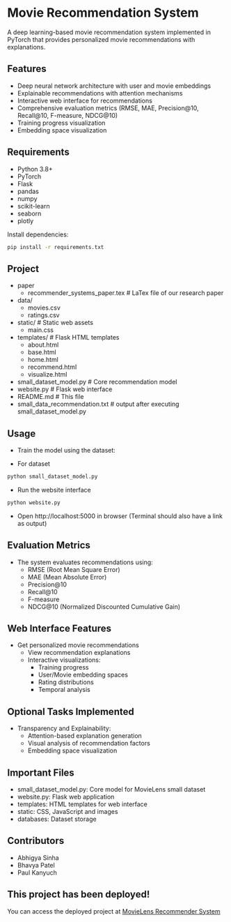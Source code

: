# Movie Recommendation System

A deep learning-based movie recommendation system implemented in PyTorch that provides personalized movie recommendations with explanations.

## Features

- Deep neural network architecture with user and movie embeddings
- Explainable recommendations with attention mechanisms
- Interactive web interface for recommendations
- Comprehensive evaluation metrics (RMSE, MAE, Precision@10, Recall@10, F-measure, NDCG@10)
- Training progress visualization
- Embedding space visualization

## Requirements

- Python 3.8+
- PyTorch
- Flask
- pandas
- numpy
- scikit-learn 
- seaborn
- plotly

Install dependencies:
```bash
pip install -r requirements.txt
```

## Project 
- paper
    - recommender_systems_paper.tex    # LaTex file of our research paper
- data/                                
    - movies.csv 
    - ratings.csv
- static/                    # Static web assets
    - main.css
- templates/                 # Flask HTML templates  
    - about.html
    - base.html
    - home.html
    - recommend.html
    - visualize.html
- small_dataset_model.py    # Core recommendation model
- website.py                # Flask web interface
- README.md                 # This file
- small_data_recommendation.txt    # output after executing small_dataset_model.py

## Usage

- Train the model using the dataset:

- For dataset 
```bash
python small_dataset_model.py
```

- Run the website interface
```bash
python website.py
```
- Open http://localhost:5000 in browser (Terminal should also have a link as output)

## Evaluation Metrics
- The system evaluates recommendations using:
    - RMSE (Root Mean Square Error)
    - MAE (Mean Absolute Error)
    - Precision@10
    - Recall@10
    - F-measure
    - NDCG@10 (Normalized Discounted Cumulative Gain)

## Web Interface Features

- Get personalized movie recommendations
    - View recommendation explanations
    - Interactive visualizations:
        - Training progress
        - User/Movie embedding spaces
        - Rating distributions
        - Temporal analysis

## Optional Tasks Implemented
- Transparency and Explainability:
    - Attention-based explanation generation
    - Visual analysis of recommendation factors
    - Embedding space visualization

## Important Files

- small_dataset_model.py: Core model for MovieLens small dataset
- website.py: Flask web application
- templates: HTML templates for web interface
- static: CSS, JavaScript and images
- databases: Dataset storage

## Contributors

- Abhigya Sinha
- Bhavya Patel
- Paul Kanyuch

## This project has been deployed!
You can access the deployed project at [MovieLens Recommender System](https://movielens-recommender-system-52253e175e9b.herokuapp.com/recommend)